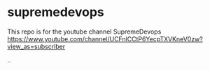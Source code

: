 # supremedevops

This repo is for the youtube channel SupremeDevops
https://www.youtube.com/channel/UCFnlCCtP6YecpTXVKneV0zw?view_as=subscriber

..
